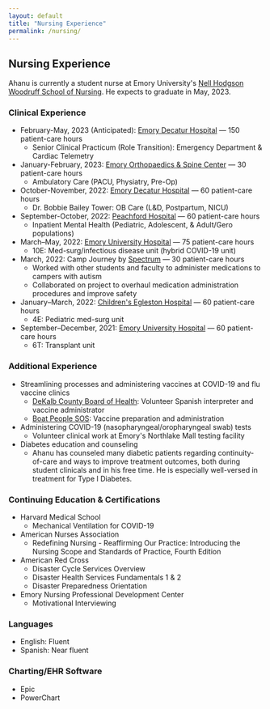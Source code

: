 ```yaml
---
layout: default
title: "Nursing Experience"
permalink: /nursing/
---
```


## Nursing Experience
Ahanu is currently a student nurse at Emory University's [Nell Hodgson Woodruff School of Nursing](https://nursing.emory.edu). He expects to graduate in May, 2023. 

### Clinical Experience
* February-May, 2023 (Anticipated): [Emory Decatur Hospital](https://www.emoryhealthcare.org/locations/hospitals/emory-decatur-hospital/index.html) — 150 patient-care hours  
  * Senior Clinical Practicum (Role Transition): Emergency Department & Cardiac Telemetry  
* January-February, 2023: [Emory Orthopaedics & Spine Center](https://www.emoryhealthcare.org/centers-programs/orthopedic-spine-center/index.html) — 30 patient-care hours  
  * Ambulatory Care (PACU, Physiatry, Pre-Op)  
* October-November, 2022: [Emory Decatur Hospital](https://www.emoryhealthcare.org/locations/hospitals/emory-decatur-hospital/index.html) — 60 patient-care hours  
  * Dr. Bobbie Bailey Tower: OB Care (L&D, Postpartum, NICU)  
* September-October, 2022: [Peachford Hospital](https://peachford.com) — 60 patient-care hours  
  * Inpatient Mental Health (Pediatric, Adolescent, & Adult/Gero populations)  
* March–May, 2022: [Emory University Hospital](https://www.emoryhealthcare.org/locations/hospitals/emory-university-hospital/index.html) — 75 patient-care hours  
  * 10E: Med-surg/infectious disease unit (hybrid COVID-19 unit)  
* March, 2022: Camp Journey by [Spectrum](https://www.atl-spectrum.com/) — 30 patient-care hours
  * Worked with other students and faculty to administer medications to campers with autism
  * Collaborated on project to overhaul medication administration procedures and improve safety
* January–March, 2022: [Children's Egleston Hospital](https://www.choa.org/locations/egleston-hospital) — 60 patient-care hours  
  * 4E: Pediatric med-surg unit  
* September–December, 2021: [Emory University Hospital](https://www.emoryhealthcare.org/locations/hospitals/emory-university-hospital/index.html) — 60 patient-care hours  
  * 6T: Transplant unit  




### Additional Experience
* Streamlining processes and administering vaccines at COVID-19 and flu vaccine clinics  
  * [DeKalb County Board of Health](https://www.dekalbhealth.net/): Volunteer Spanish interpreter and vaccine administrator
  * [Boat People SOS](https://www.bpsos.org): Vaccine preparation and administration
* Administering COVID-19 (nasopharyngeal/oropharyngeal swab) tests
  * Volunteer clinical work at Emory's Northlake Mall testing facility
* Diabetes education and counseling
  * Ahanu has counseled many diabetic patients regarding continuity-of-care and ways to improve treatment outcomes, both during student clinicals and in his free time. He is especially well-versed in treatment for Type I Diabetes.

### Continuing Education & Certifications
* Harvard Medical School
  * Mechanical Ventilation for COVID-19
* American Nurses Association
  * Redefining Nursing - Reaffirming Our Practice: Introducing the Nursing Scope and Standards of Practice, Fourth Edition
* American Red Cross
  * Disaster Cycle Services Overview
  * Disaster Health Services Fundamentals 1 & 2
  * Disaster Preparedness Orientation
* Emory Nursing Professional Development Center
  * Motivational Interviewing

### Languages
* English: Fluent  
* Spanish: Near fluent

### Charting/EHR Software
* Epic
* PowerChart

